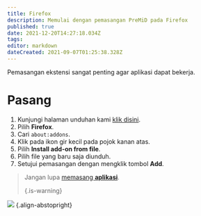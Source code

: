 ```yaml
---
title: Firefox
description: Memulai dengan pemasangan PreMiD pada Firefox
published: true
date: 2021-12-20T14:27:18.034Z
tags:
editor: markdown
dateCreated: 2021-09-07T01:25:38.328Z
---
```


Pemasangan ekstensi sangat penting agar aplikasi dapat bekerja.

# Pasang
1. Kunjungi halaman unduhan kami [klik disini](https://premid.app/downloads).
2. Pilih **Firefox**.
3. Cari `about:addons`.
4. Klik pada ikon gir kecil pada pojok kanan atas.
5. Pilih **Install add-on from file**.
6. Pilih file yang baru saja diunduh.
7. Setujui pemasangan dengan mengklik tombol **Add**.

> Jangan lupa [memasang **aplikasi**](/install). 
> 
> {.is-warning}

![](https://img.icons8.com/color/2x/firefox.png) {.align-abstopright}
